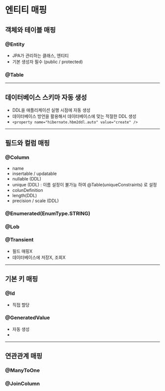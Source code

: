 # 엔티티 매핑
## 객체와 테이블 매핑
### @Entity
- JPA가 관리하는 클래스, 엔티티
- 기본 생성자 필수 (public / protected)

### @Table

---
## 데이터베이스 스키마 자동 생성
- DDL을 애플리케이션 실행 시점에 자동 생성
- 데이터베이스 방언을 활용해서 데이터베이스에 맞는 적절한 DDL 생성
- `<property name="hibernate.hbm2ddl.auto" value="create" />`

---
## 필드와 컬럼 매핑
### @Column
- name
- insertable / updatable
- nullable (DDL)
- unique (DDL) : 이름 설정이 불가능 하여 @Table(uniqueConstraints) 로 설정
- colunDefinition
- length(DDL)
- precision / scale (DDL)

### @Enumerated(EnumType.STRING)

### @Lob

### @Transient
- 필드 매핑X 
- 데이터베이스에 저장X, 조회X

---
## 기본 키 매핑
### @Id
- 직접 할당
### @GeneratedValue
- 자동 생성
- 


---
## 연관관계 매핑 
### @ManyToOne
### @JoinColumn
